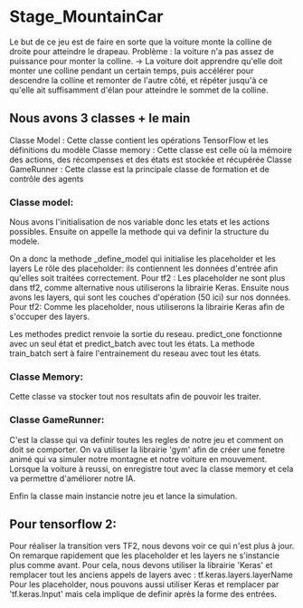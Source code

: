 # Stage_MountainCar

Le but de ce jeu est de faire en sorte que la voiture monte la colline de droite pour atteindre le drapeau. 
Problème : la voiture n'a pas assez de puissance pour monter la colline. 
-> La voiture doit apprendre qu'elle doit monter une colline pendant un certain temps, 
puis accélérer pour descendre la colline et remonter de l'autre côté, et répéter jusqu'à ce qu'elle ait suffisamment d'élan pour atteindre le sommet de la colline.

## Nous avons 3 classes + le main
Classe Model : Cette classe contient les opérations TensorFlow et les définitions du modèle
Classe memory : Cette classe est celle où la mémoire des actions, des récompenses et des états est stockée et récupérée
Classe GameRunner : Cette classe est la principale classe de formation et de contrôle des agents

### Classe model:

Nous avons l'initialisation de nos variable donc les etats et les actions possibles. 
Ensuite on appelle la methode qui va definir la structure du modele.

On a donc la methode _define_model qui initialise les placeholder et les layers
Le rôle des placeholder: ils contiennent les données d'entrée afin qu'elles soit traitées correctement.
Pour tf2 : Les placeholder ne sont plus dans tf2, comme alternative nous utiliserons la librairie Keras.
Ensuite nous avons les layers, qui sont les couches d'opération (50 ici) sur nos données.
Pour tf2: Comme les placeholder, nous utiliserons la librairie Keras afin de s'occuper des layers.

Les methodes predict renvoie la sortie du reseau. predict_one fonctionne avec un seul état et predict_batch avec tout les états.
La methode train_batch sert à faire l'entrainement du reseau avec tout les états.

### Classe Memory:

Cette classe va stocker tout nos resultats afin de pouvoir les traiter.

### Classe GameRunner:

C'est la classe qui va definir toutes les regles de notre jeu et comment on doit se comporter.
On va utiliser la librairie 'gym' afin de créer une fenetre animé qui va simuler notre montagne et notre voiture en mouvement.
Lorsque la voiture à reussi, on enregistre tout avec la classe memory et cela va permettre d'améliorer notre IA.

Enfin la classe main instancie notre jeu et lance la simulation.


## Pour tensorflow 2:

Pour réaliser la transition vers TF2, nous devons voir ce qui n'est plus à jour. On remarque rapidement que les placeholder et les layers ne s'instancie plus comme avant.
Pour cela, nous devons utiliser la librairie 'Keras' et remplacer tout les anciens appels de layers avec : tf.keras.layers.layerName
Pour les placeholder, nous pouvons aussi utiliser Keras et remplacer par 'tf.keras.Input' mais cela implique de definir après la forme des entrées.




